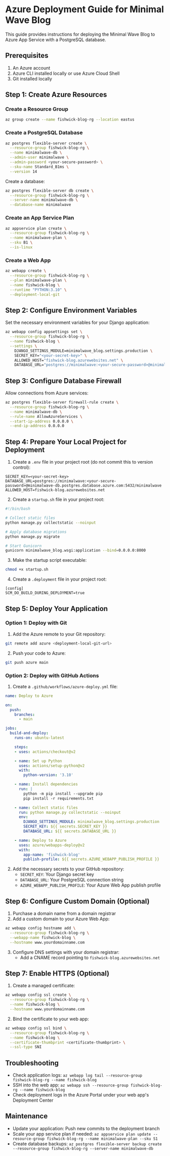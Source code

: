 # Azure Deployment Guide for Minimal Wave Blog

This guide provides instructions for deploying the Minimal Wave Blog to Azure App Service with a PostgreSQL database.

## Prerequisites

1. An Azure account
2. Azure CLI installed locally or use Azure Cloud Shell
3. Git installed locally

## Step 1: Create Azure Resources

### Create a Resource Group

```bash
az group create --name fishwick-blog-rg --location eastus
```

### Create a PostgreSQL Database

```bash
az postgres flexible-server create \
  --resource-group fishwick-blog-rg \
  --name minimalwave-db \
  --admin-user minimalwave \
  --admin-password <your-secure-password> \
  --sku-name Standard_B1ms \
  --version 14
```

Create a database:

```bash
az postgres flexible-server db create \
  --resource-group fishwick-blog-rg \
  --server-name minimalwave-db \
  --database-name minimalwave
```

### Create an App Service Plan

```bash
az appservice plan create \
  --resource-group fishwick-blog-rg \
  --name minimalwave-plan \
  --sku B1 \
  --is-linux
```

### Create a Web App

```bash
az webapp create \
  --resource-group fishwick-blog-rg \
  --plan minimalwave-plan \
  --name fishwick-blog \
  --runtime "PYTHON:3.10" \
  --deployment-local-git
```

## Step 2: Configure Environment Variables

Set the necessary environment variables for your Django application:

```bash
az webapp config appsettings set \
  --resource-group fishwick-blog-rg \
  --name fishwick-blog \
  --settings \
    DJANGO_SETTINGS_MODULE=minimalwave_blog.settings.production \
    SECRET_KEY="<your-secret-key>" \
    ALLOWED_HOST="fishwick-blog.azurewebsites.net" \
    DATABASE_URL="postgres://minimalwave:<your-secure-password>@minimalwave-db.postgres.database.azure.com:5432/minimalwave"
```

## Step 3: Configure Database Firewall

Allow connections from Azure services:

```bash
az postgres flexible-server firewall-rule create \
  --resource-group fishwick-blog-rg \
  --name minimalwave-db \
  --rule-name AllowAzureServices \
  --start-ip-address 0.0.0.0 \
  --end-ip-address 0.0.0.0
```

## Step 4: Prepare Your Local Project for Deployment

1. Create a `.env` file in your project root (do not commit this to version control):

```
SECRET_KEY=<your-secret-key>
DATABASE_URL=postgres://minimalwave:<your-secure-password>@minimalwave-db.postgres.database.azure.com:5432/minimalwave
ALLOWED_HOST=fishwick-blog.azurewebsites.net
```

2. Create a `startup.sh` file in your project root:

```bash
#!/bin/bash

# Collect static files
python manage.py collectstatic --noinput

# Apply database migrations
python manage.py migrate

# Start Gunicorn
gunicorn minimalwave_blog.wsgi:application --bind=0.0.0.0:8000
```

3. Make the startup script executable:

```bash
chmod +x startup.sh
```

4. Create a `.deployment` file in your project root:

```
[config]
SCM_DO_BUILD_DURING_DEPLOYMENT=true
```

## Step 5: Deploy Your Application

### Option 1: Deploy with Git

1. Add the Azure remote to your Git repository:

```bash
git remote add azure <deployment-local-git-url>
```

2. Push your code to Azure:

```bash
git push azure main
```

### Option 2: Deploy with GitHub Actions

1. Create a `.github/workflows/azure-deploy.yml` file:

```yaml
name: Deploy to Azure

on:
  push:
    branches:
      - main

jobs:
  build-and-deploy:
    runs-on: ubuntu-latest

    steps:
    - uses: actions/checkout@v2

    - name: Set up Python
      uses: actions/setup-python@v2
      with:
        python-version: '3.10'

    - name: Install dependencies
      run: |
        python -m pip install --upgrade pip
        pip install -r requirements.txt

    - name: Collect static files
      run: python manage.py collectstatic --noinput
      env:
        DJANGO_SETTINGS_MODULE: minimalwave_blog.settings.production
        SECRET_KEY: ${{ secrets.SECRET_KEY }}
        DATABASE_URL: ${{ secrets.DATABASE_URL }}

    - name: Deploy to Azure
      uses: azure/webapps-deploy@v2
      with:
        app-name: 'fishwick-blog'
        publish-profile: ${{ secrets.AZURE_WEBAPP_PUBLISH_PROFILE }}
```

2. Add the necessary secrets to your GitHub repository:
   - `SECRET_KEY`: Your Django secret key
   - `DATABASE_URL`: Your PostgreSQL connection string
   - `AZURE_WEBAPP_PUBLISH_PROFILE`: Your Azure Web App publish profile

## Step 6: Configure Custom Domain (Optional)

1. Purchase a domain name from a domain registrar
2. Add a custom domain to your Azure Web App:

```bash
az webapp config hostname add \
  --resource-group fishwick-blog-rg \
  --webapp-name fishwick-blog \
  --hostname www.yourdomainname.com
```

3. Configure DNS settings with your domain registrar:
   - Add a CNAME record pointing to `fishwick-blog.azurewebsites.net`

## Step 7: Enable HTTPS (Optional)

1. Create a managed certificate:

```bash
az webapp config ssl create \
  --resource-group fishwick-blog-rg \
  --name fishwick-blog \
  --hostname www.yourdomainname.com
```

2. Bind the certificate to your web app:

```bash
az webapp config ssl bind \
  --resource-group fishwick-blog-rg \
  --name fishwick-blog \
  --certificate-thumbprint <certificate-thumbprint> \
  --ssl-type SNI
```

## Troubleshooting

- Check application logs: `az webapp log tail --resource-group fishwick-blog-rg --name fishwick-blog`
- SSH into the web app: `az webapp ssh --resource-group fishwick-blog-rg --name fishwick-blog`
- Check deployment logs in the Azure Portal under your web app's Deployment Center

## Maintenance

- Update your application: Push new commits to the deployment branch
- Scale your app service plan if needed: `az appservice plan update --resource-group fishwick-blog-rg --name minimalwave-plan --sku S1`
- Create database backups: `az postgres flexible-server backup create --resource-group fishwick-blog-rg --server-name minimalwave-db`
